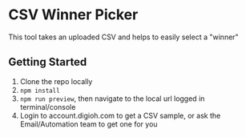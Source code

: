 # CSV Winner Picker
This tool takes an uploaded CSV and helps to easily select a "winner"

## Getting Started
1. Clone the repo locally
2. `npm install`
3. `npm run preview`, then navigate to the local url logged in terminal/console
4. Login to account.digioh.com to get a CSV sample, or ask the Email/Automation team to get one for you
